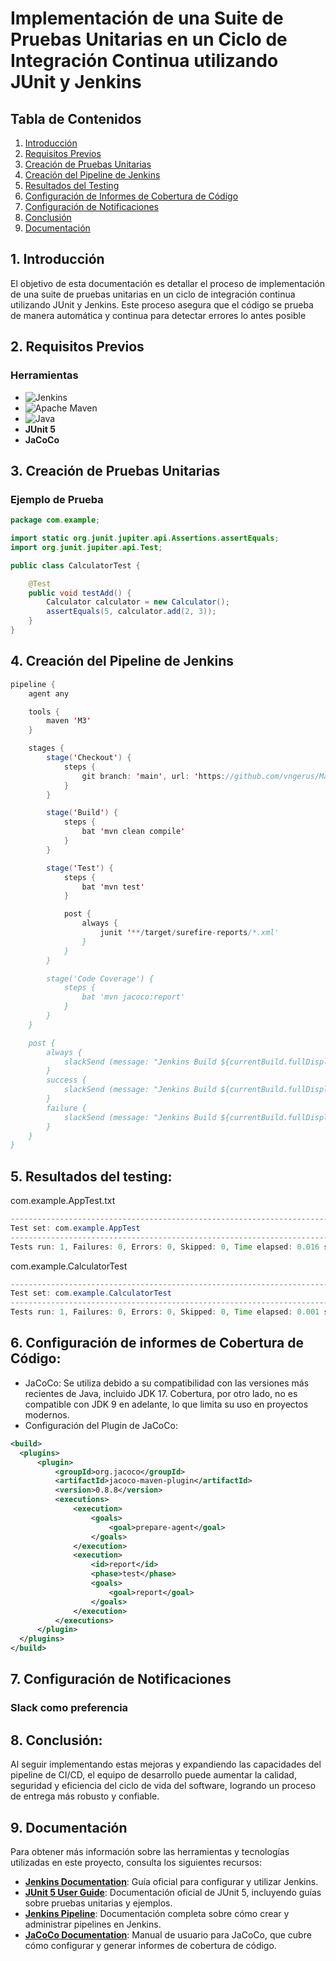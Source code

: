 # Implementación de una Suite de Pruebas Unitarias en un Ciclo de Integración Continua utilizando JUnit y Jenkins

## Tabla de Contenidos

1. [Introducción](#1-introducción)
2. [Requisitos Previos](#2-requisitos-previos)
3. [Creación de Pruebas Unitarias](#3-creación-de-pruebas-unitarias)
4. [Creación del Pipeline de Jenkins](#4-creación-del-pipeline-de-jenkins)
5. [Resultados del Testing](#5-resultados-del-testing)
6. [Configuración de Informes de Cobertura de Código](#6-configuración-de-informes-de-cobertura-de-código)
7. [Configuración de Notificaciones](#7-configuración-de-notificaciones)
8. [Conclusión](#8-conclusión)
9. [Documentación](#9-documentación)


## 1. Introducción
El objetivo de esta documentación es detallar el proceso de implementación de una suite de pruebas unitarias en un ciclo de integración continua utilizando JUnit y Jenkins. Este proceso asegura que el código se prueba de manera automática y continua para detectar errores lo antes posible

## 2. Requisitos Previos
### Herramientas
- ![Jenkins](https://img.shields.io/badge/jenkins-%232C5263.svg?style=for-the-badge&logo=jenkins&logoColor=white)
- ![Apache Maven](https://img.shields.io/badge/Apache%20Maven-C71A36?style=for-the-badge&logo=Apache%20Maven&logoColor=white)
- ![Java](https://img.shields.io/badge/java-%23ED8B00.svg?style=for-the-badge&logo=openjdk&logoColor=white)
- **JUnit 5**
- **JaCoCo**

## 3. Creación de Pruebas Unitarias
### Ejemplo de Prueba
```java
package com.example;

import static org.junit.jupiter.api.Assertions.assertEquals;
import org.junit.jupiter.api.Test;

public class CalculatorTest {

    @Test
    public void testAdd() {
        Calculator calculator = new Calculator();
        assertEquals(5, calculator.add(2, 3));
    }
}
```
## 4. Creación del Pipeline de Jenkins
```java
pipeline {
    agent any

    tools {
        maven 'M3'
    }

    stages {
        stage('Checkout') {
            steps {
                git branch: 'main', url: 'https://github.com/vngerus/Maven-JUnite.git'
            }
        }

        stage('Build') {
            steps {
                bat 'mvn clean compile'
            }
        }

        stage('Test') {
            steps {
                bat 'mvn test'
            }

            post {
                always {
                    junit '**/target/surefire-reports/*.xml'
                }
            }
        }

        stage('Code Coverage') {
            steps {
                bat 'mvn jacoco:report'
            }
        }
    }

    post {
        always {
            slackSend (message: "Jenkins Build ${currentBuild.fullDisplayName} Estado actual:")
        }
        success {
            slackSend (message: "Jenkins Build ${currentBuild.fullDisplayName} Se ha completado exitosamente")
        }
        failure {
            slackSend (message: "Jenkins Build ${currentBuild.fullDisplayName} Ha fallado la implementación")
        }
    }
}
```

## 5. Resultados del testing:
com.example.AppTest.txt 
```java
-------------------------------------------------------------------------------
Test set: com.example.AppTest
-------------------------------------------------------------------------------
Tests run: 1, Failures: 0, Errors: 0, Skipped: 0, Time elapsed: 0.016 s - in com.example.AppTest
```
com.example.CalculatorTest
```java
-------------------------------------------------------------------------------
Test set: com.example.CalculatorTest
-------------------------------------------------------------------------------
Tests run: 1, Failures: 0, Errors: 0, Skipped: 0, Time elapsed: 0.001 s - in com.example.CalculatorTest
```
## 6. Configuración de informes de Cobertura de Código:
-  JaCoCo: Se utiliza debido a su compatibilidad con las versiones más recientes de Java, incluido JDK 17. Cobertura, por otro lado, no es compatible con JDK 9 en adelante, lo que limita su uso en proyectos modernos.
-  Configuración del Plugin de JaCoCo:
  ```xml
  <build>
    <plugins>
        <plugin>
            <groupId>org.jacoco</groupId>
            <artifactId>jacoco-maven-plugin</artifactId>
            <version>0.8.8</version>
            <executions>
                <execution>
                    <goals>
                        <goal>prepare-agent</goal>
                    </goals>
                </execution>
                <execution>
                    <id>report</id>
                    <phase>test</phase>
                    <goals>
                        <goal>report</goal>
                    </goals>
                </execution>
            </executions>
        </plugin>
    </plugins>
</build>
  ```
## 7. Configuración de Notificaciones
 ### Slack como preferencia 

## 8. Conclusión:
Al seguir implementando estas mejoras y expandiendo las capacidades del pipeline de CI/CD, el equipo de desarrollo puede aumentar la calidad, seguridad y eficiencia del ciclo de vida del software, logrando un proceso de entrega más robusto y confiable.


## 9. Documentación

Para obtener más información sobre las herramientas y tecnologías utilizadas en este proyecto, consulta los siguientes recursos:

- **[Jenkins Documentation](https://www.jenkins.io/doc/)**: Guía oficial para configurar y utilizar Jenkins.
- **[JUnit 5 User Guide](https://junit.org/junit5/docs/current/user-guide/)**: Documentación oficial de JUnit 5, incluyendo guías sobre pruebas unitarias y ejemplos.
- **[Jenkins Pipeline](https://www.jenkins.io/doc/book/pipeline/)**: Documentación completa sobre cómo crear y administrar pipelines en Jenkins.
- **[JaCoCo Documentation](https://www.jacoco.org/jacoco/trunk/doc/)**: Manual de usuario para JaCoCo, que cubre cómo configurar y generar informes de cobertura de código.
